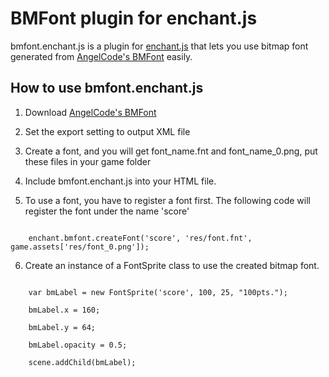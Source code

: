 BMFont plugin for enchant.js
========================
bmfont.enchant.js is a plugin for [enchant.js][1] that lets you use bitmap font 
generated from [AngelCode's BMFont][2] easily.

How to use bmfont.enchant.js
---------------------------
1. Download [AngelCode's BMFont][2]

2. Set the export setting to output XML file

3. Create a font, and you will get font_name.fnt and font_name_0.png, put these files in your game folder

4. Include bmfont.enchant.js into your HTML file.

5. To use a font, you have to register a font first. The following code will register the font under the name 'score'
<code>
    enchant.bmfont.createFont('score', 'res/font.fnt', game.assets['res/font_0.png']);
</code>

6. Create an instance of a FontSprite class to use the created bitmap font.
<code>
    var bmLabel = new FontSprite('score', 100, 25, "100pts.");<br/>
    bmLabel.x = 160;<br/>
    bmLabel.y = 64;<br/>
    bmLabel.opacity = 0.5;<br/>
    scene.addChild(bmLabel);<br/>
</code>

[1]:http://enchantjs.com "enchant.js"
[2]:http://www.angelcode.com/products/bmfont/ "AngelCode's BMFont"